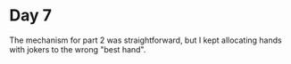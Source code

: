 # Day 7

The mechanism for part 2 was straightforward, but I kept allocating hands with jokers to the wrong "best hand".